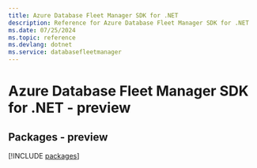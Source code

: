 ```yaml
---
title: Azure Database Fleet Manager SDK for .NET
description: Reference for Azure Database Fleet Manager SDK for .NET
ms.date: 07/25/2024
ms.topic: reference
ms.devlang: dotnet
ms.service: databasefleetmanager
---
```

# Azure Database Fleet Manager SDK for .NET - preview
## Packages - preview
[!INCLUDE [packages](database-fleet-manager-index.md)]